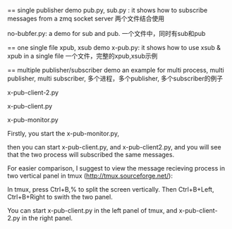 == single publisher demo
pub.py, sub.py : it shows how to subscribe messages from a zmq socket server 两个文件结合使用

no-bubfer.py: a demo for sub and pub. 一个文件中，同时有sub和pub

== one single file xpub, xsub demo
x-pub.py: it shows how to use xsub & xpub in a single file  一个文件，完整的xpub,xsub示例

== multiple publisher/subscriber demo
an example for multi process, multi publisher, multi subscriber, 多个进程，多个publisher, 多个subscriber的例子

x-pub-client-2.py

x-pub-client.py

x-pub-monitor.py

Firstly, you start the x-pub-monitor.py,

then you can start x-pub-client.py, and x-pub-client2.py, and you will see that the two process will subscribed the same messages.

For easier comparison, I suggest to view the message recieving process in two vertical panel in tmux (http://tmux.sourceforge.net/):

In tmux, press Ctrl+B,% to split the screen vertically. Then Ctrl+B+Left, Ctrl+B+Right to swith the two panel.

You can start x-pub-client.py in the left panel of tmux, and x-pub-client-2.py in the right panel.
 
